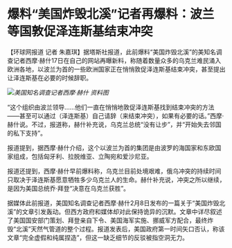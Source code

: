 # 爆料“美国炸毁北溪”记者再爆料：波兰等国敦促泽连斯基结束冲突

【环球网报道 记者
朱嘉琪】据塔斯社报道，此前爆料“美国炸毁北溪”的美知名调查记者西摩·赫什17日在自己的网站再曝新料，称随着数量众多的乌克兰难民涌入欧洲各地，以波兰为首的一些欧洲国家正在悄悄敦促泽连斯基结束冲突，甚至提出让泽连斯基在必要的时候辞职。

![](https://inews.gtimg.com/om_bt/O2horxoiD1gM400Jf5cSZWfjHc7IuZeFf8NNhzS8VxYGoAA/1000)_美国知名调查记者西摩·赫什
资料图_

“这个组织由波兰领导……他们一直在悄悄地敦促泽连斯基找到结束冲突的方法——甚至可以通过（泽连斯基）自己请辞（来结束冲突），如果有必要的话。”西摩·赫什说。不过，报道称，赫什补充说，乌克兰总统“没有让步”，并“开始失去邻国的私下支持”。

报道提到，据西摩·赫什介绍，这个以波兰为首的集团是由波罗的海国家和东欧国家组成，包括匈牙利、拉脱维亚、立陶宛和爱沙尼亚。

报道还提到，西摩·赫什早前爆料称，乌克兰目前处境艰难，俄乌冲突的持续时间只取决于泽连斯基愿意牺牲多少乌克兰人的生命。赫什补充说，冲突之所以继续，是因为美国总统乔·拜登“决意在乌克兰获胜”。

据媒体此前报道，美国知名调查记者西摩·赫什2月8日发布的一篇关于“美国炸毁北溪”的文章引发轰动。但西方政府和媒体却对此保持诡异的沉默。文章中详尽叙述了美国国安部门策划、拜登亲自下令、美国海军实施、挪威军方配合，最终炸毁“北溪”天然气管道的整个过程。报道发表后，美国政府第一时间矢口否认，称该文章“完全虚假和纯属捏造”，但这一缺乏细节的反驳被指空洞无力。

